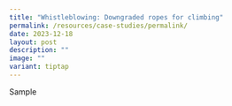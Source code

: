 ```yaml
---
title: "Whistleblowing: Downgraded ropes for climbing"
permalink: /resources/case-studies/permalink/
date: 2023-12-18
layout: post
description: ""
image: ""
variant: tiptap
---
```

<p>Sample</p>